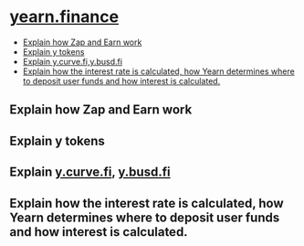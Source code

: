 # [yearn.finance](https://yearn.finance)

- [Explain how Zap and Earn work](#Explain-how-Zap-and-Earn-work)
- [Explain y tokens](#explain-y-tokens)
- [Explain y.curve.fi,y.busd.fi](#explain-ycurvefi-ybusdfi)
- [Explain how the interest rate is calculated, how Yearn determines where to deposit user funds and how interest is calculated.](#explain-how-the-interest-rate-is-calculated-how-Yearn-determines-where-to-deposit-user-funds-and-how-interest-is-calculated) 

## Explain how Zap and Earn work
## Explain y tokens
## Explain [y.curve.fi](https://y.curve.fi), [y.busd.fi](https://y.busd.fi)
## Explain how the interest rate is calculated, how Yearn determines where to deposit user funds and how interest is calculated.